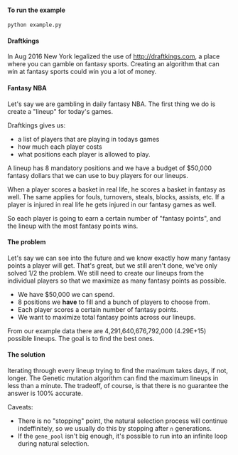 #### To run the example

```
python example.py
```


#### Draftkings

In Aug 2016 New York legalized the use of http://draftkings.com, a place where you can gamble on fantasy sports.
Creating an algorithm that can win at fantasy sports could win you a lot of money.


#### Fantasy NBA

Let's say we are gambling in daily fantasy NBA.
The first thing we do is create a "lineup" for today's games.

Draftkings gives us:
 - a list of players that are playing in todays games
 - how much each player costs
 - what positions each player is allowed to play.

A lineup has 8 mandatory positions and we have a budget of $50,000 fantasy dollars that we can use to buy players for our lineups.

When a player scores a basket in real life, he scores a basket in fantasy as well. The same applies for fouls, turnovers, steals, blocks, assists, etc. If a player is injured in real life he gets injured in our fantasy games as well.

So each player is going to earn a certain number of "fantasy points", and the lineup with the most fantasy points wins.


#### The problem

Let's say we can see into the future and we know exactly how many fantasy points a player will get. That's great, but we still aren't done, we've only solved 1/2 the problem. We still need to create our lineups from the individual players so that we maximize as many fantasy points as possible.

 - We have $50,000 we can spend.
 - 8 positions we **have** to fill and a bunch of players to choose from.
 - Each player scores a certain number of fantasy points.
 - We want to maximize total fantasy points across our lineups.

From our example data there are 4,291,640,676,792,000 (4.29E+15) possible lineups. The goal is to find the best ones.


#### The solution

Iterating through every lineup trying to find the maximum takes days, if not, longer. The Genetic mutation algorithm can find the maximum lineups in less than a minute. The tradeoff, of course, is that there is no guarantee the answer is 100% accurate.

Caveats:
 - There is no "stopping" point, the natural selection process will continue indeffinitely, so we usually do this by stopping after `n` generations.
 - If the `gene_pool` isn't big enough, it's possible to run into an infinite loop during natural selection.

